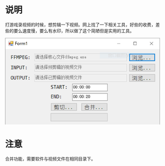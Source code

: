 # 说明

打游戏录视频的时候，想剪辑一下视频。网上找了一下相关工具，好些的收费，差些的要么速度慢，要么有水印，所以做了这个简陋但是实用的工具。

![MainForm.png](https://github.com/zhengDaFeng/VideoCutter/blob/master/Image/MainForm.PNG?raw=true)

# 注意

合并功能，需要软件与视频文件在相同目录下。
